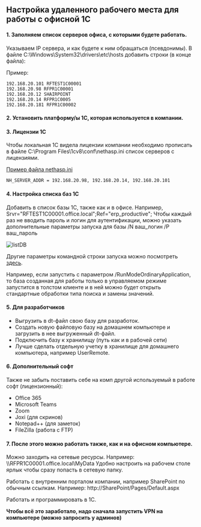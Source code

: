 ## Настройка удаленного рабочего места для работы с офисной 1С

#### 1. Заполняем список серверов офиса, с которыми будете работать.
Указываем IP сервера, и как будете к ним обращаться (псевдонимы).
В файле C:\Windows\System32\drivers\etc\hosts добавить строки (в конце файла):

Пример:
```text
192.168.20.101 RFTEST1C00001
192.168.20.98 RFPR1C00001
192.168.20.12 SHAIRPOINT
192.168.20.14 RFPR1C0005
192.168.20.181 RFPR1C00002
```

#### 2. Установить платформу/ы 1С, которая используется в компании.

#### 3. Лицензии 1С
Чтобы локальная 1С видела лицензии компании необходимо прописать в файле 
C:\Program Files\1cv8\conf\nethasp.ini список серверов с лицензиями. 

[Пример файла nethasp.ini](oneS/nethasp.ini)

```text
NH_SERVER_ADDR = 192.168.20.98, 192.168.20.14, 192.168.20.101
```

#### 4. Настройка списка баз 1С

Добавить в список базы 1С, также как и в офисе. Например,
Srvr="RFTEST1C00001.office.local";Ref="erp_productive";
Чтобы каждый раз не вводить пароль и логин для аутентификации, можно указать 
дополнительные параметры запуска для базы
/N ваш_логин /P ваш_пароль

![listDB](oneS/listDB.jpg)

Другие параметры командной строки запуска можно посмотреть [здесь](https://wiseadvice-it.ru/o-kompanii/blog/articles/parametry-komandnoi-stroki-v-1s-8-3/).

Например, если запустить с параметром /RunModeOrdinaryApplication, то база созданная для работы
только в управляемом режиме запустится в толстом клиенте и в ней можно будет открыть стандартные
обработки типа поиска и замены значений.

#### 5. Для разработчиков

- Выгрузить в dt-файл свою базу для разработок.
- Создать новую файловую базу на домашнем компьютере и загрузить в нее выгруженный dt-файл.
- Подключить базу к хранилищу (путь как и в рабочей сети)  
- Лучше сделать отдельную учетку в хранилище для домашнего компьютера, например UserRemote.

#### 6. Дополнительный софт

Также не забыть поставить себе на комп другой используемый в работе софт (лицензионный):
- Office 365
- Microsoft Teams
- Zoom
- Joxi (для скринов)
- Notepad++ (для заметок)
- FileZilla (работа с FTP)


#### 7. После этого можно работать также, как и на офисном компьютере.

Можно заходить на сетевые ресурсы. Например:
\\\\RFPR1C00001.office.local\MyData
Удобно настроить на рабочем столе ярлык чтобы сразу попасть в сетевую папку.

Работать с внутренним порталом компании, например SharePoint по обычным ссылкам. Например:
http://SharePoint/Pages/Default.aspx

Работать и программировать в 1С.

**Чтобы всё это заработало, надо сначала запустить VPN на компьютере (можно запросить у админов)**